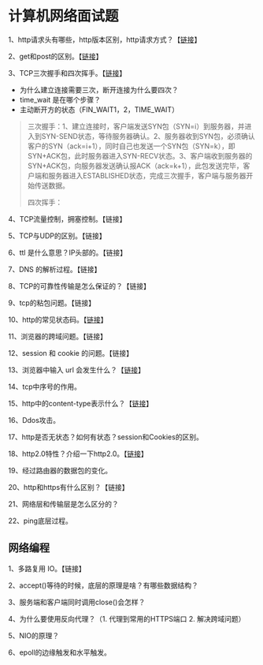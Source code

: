 # 计算机网络面试题

1、http请求头有哪些，http版本区别，http请求方式？【[链接](../network-communication-and-programming/agreement-forest/protocol-http.md#ban-ben-li-shi)】

2、get和post的区别。【[链接](../network-communication-and-programming/agreement-forest/protocol-http.md#3get-he-post)】

3、TCP三次握手和四次挥手。【[链接](../network-communication-and-programming/agreement-forest/protocol-tcp-udp.md#3tcp-lian-jie-he-shi-fang)】

* 为什么建立连接需要三次，断开连接为什么要四次？
* time\_wait 是在哪个步骤？
* 主动断开方的状态（FIN\_WAIT1，2，TIME\_WAIT）

> 三次握手：1、建立连接时，客户端发送SYN包（SYN=i）到服务器，并进入到SYN-SEND状态，等待服务器确认。2、服务器收到SYN包，必须确认客户的SYN（ack=i+1），同时自己也发送一个SYN包（SYN=k），即SYN+ACK包，此时服务器进入SYN-RECV状态。3、客户端收到服务器的SYN+ACK包，向服务器发送确认报ACK（ack=k+1），此包发送完毕，客户端和服务器进入ESTABLISHED状态，完成三次握手，客户端与服务器开始传送数据。
>
> 四次挥手：

4、TCP流量控制，拥塞控制。【链接】

5、TCP与UDP的区别。【链接】

6、ttl 是什么意思？IP头部的。【链接】

7、DNS 的解析过程。【链接】

8、TCP的可靠性传输是怎么保证的？【链接】

9、tcp的粘包问题。【链接】

10、http的常见状态码。【[链接](../network-communication-and-programming/agreement-forest/protocol-http.md#3-zhuang-tai-ma)】

11、浏览器的跨域问题。【链接】

12、session 和 cookie 的问题。【链接】

13、浏览器中输入 url 会发生什么？【[链接](../network-communication-and-programming/agreement-forest/protocol-http.md#gong-zuo-yuan-li)】

14、tcp中序号的作用。

15、http中的content-type表示什么？【[链接](../network-communication-and-programming/agreement-forest/protocol-http.md#qing-qiu-xiao-xi-request)】

16、Ddos攻击。

17、http是否无状态？如何有状态？session和Cookies的区别。

18、http2.0特性？介绍一下http2.0。【[链接](../network-communication-and-programming/agreement-forest/protocol-http.md#4-http-2)】

19、经过路由器的数据包的变化。

20、http和https有什么区别？【链接】

21、网络层和传输层是怎么区分的？

22、ping底层过程。

## 网络编程

1、多路复用 IO。【链接】

2、accept\(\)等待的时候，底层的原理是啥？有哪些数据结构？

3、服务端和客户端同时调用close\(\)会怎样？

4、为什么要使用反向代理？（1. 代理到常用的HTTPS端口 2. 解决跨域问题）

5、NIO的原理？

6、epoll的边缘触发和水平触发。



